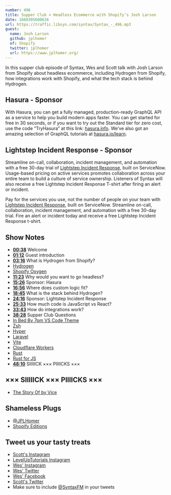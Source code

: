 ```yaml
---
number: 496
title: Supper Club × Headless Ecommerce with Shopify’s Josh Larson
date: 1660305600626
url: https://traffic.libsyn.com/syntax/Syntax_-_496.mp3
guest:
  name: Josh Larson
  github: jplhomer
  of: Shopify
  twitter: jplhomer
  url: https://www.jplhomer.org/
---
```


In this supper club episode of Syntax, Wes and Scott talk with Josh Larson from Shopify about headless ecommerce, including Hydrogen from Shopify, how integrations work with Shopify, and what the tech stack is behind Hydrogen.

## Hasura - Sponsor

With Hasura, you can get a fully managed, production-ready GraphQL API as a service to help you build modern apps faster. You can get started for free in 30 seconds, or if you want to try out the Standard tier for zero cost, use the code “TryHasura” at this link: [hasura.info](https://hasura.info/freetrial). We’ve also got an amazing selection of GraphQL tutorials at [hasura.io/learn](https://hasura.io/learn).

## Lightstep Incident Response - Sponsor

Streamline on-call, collaboration, incident management, and automation with a free 30-day trial of [Lightstep Incident Response](http://lightstep.com/syntax), built on ServiceNow. Usage-based pricing on active services promotes collaboration across your entire team to build a culture of service ownership. Listeners of Syntax will also receive a free Lightstep Incident Response T-shirt after firing an alert or incident.

Pay for the services you use, not the number of people on your team with [Lightstep Incident Response](http://lightstep.com/syntax), built on ServiceNow. Streamline on-call, collaboration, incident management, and automation with a free 30-day trial. Fire an alert or incident today and receive a free Lightstep Incident Response t-shirt.

## Show Notes

- **[00:38](#t=00:38)** Welcome
- **[01:12](#t=01:12)** Guest introduction
- **[03:16](#t=03:16)** What is Hydrogen from Shopify?
- [Hydrogen](https://hydrogen.shopify.dev)
- [Shopify Oxygen](https://shopify.dev/custom-storefronts/oxygen)
- **[11:23](#t=11:23)** Why would you want to go headless?
- **[15:26](#t=15:26)** Sponsor: Hasura
- **[16:56](#t=16:56)** Where does custom logic fit?
- **[18:45](#t=18:45)** What is the stack behind Hydrogen?
- **[24:16](#t=24:16)** Sponsor: Lightstep Incident Response
- **[25:33](#t=25:33)** How much code is JavaScript vs React?
- **[33:43](#t=33:43)** How do integrations work?
- **[38:28](#t=38:28)** Supper Club Questions
- [In Bed By 7pm VS Code Theme](https://marketplace.visualstudio.com/items?itemName=sdras.inbedby7pm)
- [Zsh](https://ohmyz.sh)
- [Hyper](https://hyper.is)
- [Laravel](https://laravel.com)
- [Vite](https://vitejs.dev)
- [Cloudflare Workers](https://workers.cloudflare.com)
- [Rust](https://www.rust-lang.org)
- [Rust for JS](https://rustforjs.dev)
- **[48:10](#t=48:10)** SIIIIICK ××× PIIIICKS ×××

## ××× SIIIIICK ××× PIIIICKS ×××

- [The Story Of by Vice](https://www.vice.com/en/topic/the-story-of)

## Shameless Plugs

- [@JPLHomer](https://twitter.com/jplhomer)
- [Shopify Editions](https://www.shopify.ca/enterprise/editions)

## Tweet us your tasty treats

- [Scott's Instagram](https://www.instagram.com/stolinski/)
- [LevelUpTutorials Instagram](https://www.instagram.com/LevelUpTutorials/)
- [Wes' Instagram](https://www.instagram.com/wesbos/)
- [Wes' Twitter](https://twitter.com/wesbos)
- [Wes' Facebook](https://www.facebook.com/wesbos.developer)
- [Scott's Twitter](https://twitter.com/stolinski)
- Make sure to include [@SyntaxFM](https://twitter.com/SyntaxFM) in your tweets
